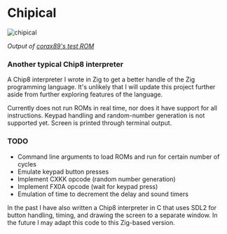 # Chipical

![chipical](https://github.com/Eightscer/chipical/assets/98068092/d876693b-f820-440a-8d24-7a37d0b62dcd)

_Output of [corax89's test ROM](https://github.com/corax89/chip8-test-rom)_

### Another typical Chip8 interpreter

A Chip8 interpreter I wrote in Zig to get a better handle of the Zig programming language. It's unlikely that I will update this project further aside from further exploring features of the language.

Currently does not run ROMs in real time, nor does it have support for all instructions. Keypad handling and random-number generation is not supported yet.
Screen is printed through terminal output.

### TODO

- Command line arguments to load ROMs and run for certain number of cycles
- Emulate keypad button presses
- Implement CXKK opcode (random number generation)
- Implement FX0A opcode (wait for keypad press)
- Emulation of time to decrement the delay and sound timers

In the past I have also written a Chip8 interpreter in C that uses SDL2 for button handling, timing, and drawing the screen to a separate window. In the future I may adapt this code to this Zig-based version.

